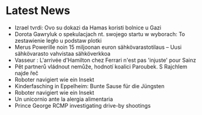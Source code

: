 # Latest News
-  Izrael tvrdi: Ovo su dokazi da Hamas koristi bolnice u Gazi
-  Dorota Gawryluk o spekulacjach nt. swojego startu w wyborach: To zestawienie legło u podstaw plotki
-  Merus Powerille noin 15 miljoonan euron sähkövarastotilaus – Uusi sähkövarasto vahvistaa sähköverkkoa
-  Vasseur : L'arrivée d'Hamilton chez Ferrari n'est pas 'injuste' pour Sainz
-  Pět partnerů vládnout nemůže, hodnotí koalici Paroubek. S Rajchlem najde řeč
-  Roboter navigiert wie ein Insekt
-  Kinderfasching in Eppelheim: Bunte Sause für die Jüngsten
-  Roboter navigiert wie ein Insekt
-  Un unicornio ante la alergia alimentaria
-  Prince George RCMP investigating drive-by shootings

